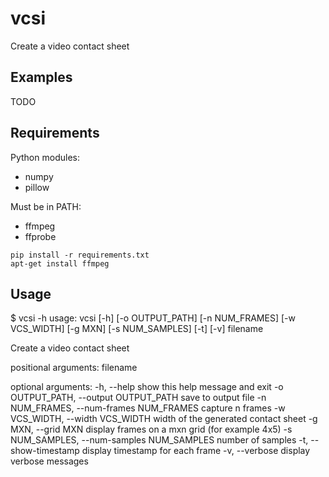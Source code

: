 # vcsi

Create a video contact sheet

## Examples

TODO

## Requirements

Python modules:

* numpy
* pillow


Must be in PATH:

* ffmpeg
* ffprobe

```
pip install -r requirements.txt
apt-get install ffmpeg
```

## Usage

$ vcsi -h
usage: vcsi [-h] [-o OUTPUT_PATH] [-n NUM_FRAMES] [-w VCS_WIDTH] [-g MXN]
            [-s NUM_SAMPLES] [-t] [-v]
            filename

Create a video contact sheet

positional arguments:
  filename

optional arguments:
  -h, --help            show this help message and exit
  -o OUTPUT_PATH, --output OUTPUT_PATH
                        save to output file
  -n NUM_FRAMES, --num-frames NUM_FRAMES
                        capture n frames
  -w VCS_WIDTH, --width VCS_WIDTH
                        width of the generated contact sheet
  -g MXN, --grid MXN    display frames on a mxn grid (for example 4x5)
  -s NUM_SAMPLES, --num-samples NUM_SAMPLES
                        number of samples
  -t, --show-timestamp  display timestamp for each frame
  -v, --verbose         display verbose messages
